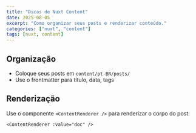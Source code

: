 ```yaml
---
title: "Dicas de Nuxt Content"
date: 2025-08-05
excerpt: "Como organizar seus posts e renderizar conteúdo."
categories: ["nuxt", "content"]
tags: [nuxt, content]
---
```


## Organização

- Coloque seus posts em `content/pt-BR/posts/`
- Use o frontmatter para título, data, tags

## Renderização

Use o componente `<ContentRenderer />` para renderizar o corpo do post:

```vue
<ContentRenderer :value="doc" />
```
